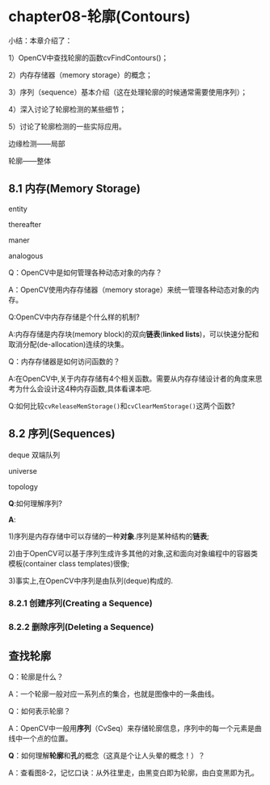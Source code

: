 # chapter08-轮廓(Contours)

小结：本章介绍了：

1）OpenCV中查找轮廓的函数cvFindContours()；

2）内存存储器（memory storage）的概念；

3）序列（sequence）基本介绍（这在处理轮廓的时候通常需要使用序列）；

4）深入讨论了轮廓检测的某些细节；

5）讨论了轮廓检测的一些实际应用。

边缘检测——局部

轮廓——整体

## 8.1 内存(Memory Storage)

entity

thereafter

maner

analogous

Q：OpenCV中是如何管理各种动态对象的内存？

A：OpenCV使用内存存储器（memory storage）来统一管理各种动态对象的内存。

Q:OpenCV中内存存储是个什么样的机制?

A:内存存储是内存块(memory block)的双向**链表**(**linked lists**)，可以快速分配和取消分配(de-allocation)连续的块集。

Q：内存存储器是如何访问函数的？

A:在OpenCV中,关于内存存储有4个相关函数。需要从内存存储设计者的角度来思考为什么会设计这4种内存函数,具体看课本吧.

Q:如何比较`cvReleaseMemStorage()`和`cvClearMemStorage()`这两个函数?

## 8.2 序列(Sequences)

deque 双端队列

universe 

topology

**Q**:如何理解序列?

**A**:

1)序列是内存存储中可以存储的一种**对象**.序列是某种结构的**链表**;

2)由于OpenCV可以基于序列生成许多其他的对象,这和面向对象编程中的容器类模板(container class templates)很像;

3)事实上,在OpenCV中序列是由队列(deque)构成的.

### 8.2.1 创建序列(Creating a Sequence)

### 8.2.2 删除序列(Deleting a Sequence)

## 查找轮廓

Q：轮廓是什么？

A：一个轮廓一般对应一系列点的集合，也就是图像中的一条曲线。

Q：如何表示轮廓？

A：OpenCV中一般用**序列**（CvSeq）来存储轮廓信息，序列中的每一个元素是曲线中一个点的位置。

**Q**：如何理解**轮廓**和**孔**的概念（这真是个让人头晕的概念！）？

A：查看图8-2，记忆口诀：从外往里走，由黑变白即为轮廓，由白变黑即为孔。











